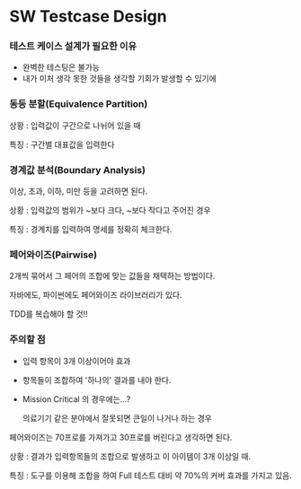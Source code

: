 # SW Testcase Design

### 테스트 케이스 설계가 필요한 이유

- 완벽한 테스팅은 불가능
- 내가 미처 생각 못한 것들을 생각할 기회가 발생할 수 있기에

### 동등 분할(Equivalence Partition)

상황 : 입력값이 구간으로 나뉘어 있을 때

특징 : 구간별 대표값을 입력한다

### 경계값 분석(Boundary Analysis)

이상, 초과, 이하, 미만 등을 고려하면 된다.

상황 : 입력값의 범위가 ~보다 크다, ~보다 작다고 주어진 경우

특징 : 경계치를 입력하여 명세를 정확히 체크한다.

### 페어와이즈(Pairwise)

2개씩 묶어서 그 페어의 조합에 맞는 값들을 채택하는 방법이다.

자바에도, 파이썬에도 페어와이즈 라이브러리가 있다.

TDD를 복습해야 할 것!!

### 주의할 점

- 입력 항목이 3개 이상이어야 효과

- 항목들이 조합하여 '하나의' 결과를 내야 한다.

- Mission Critical 의 경우에는...?

  의료기기 같은 분야에서 잘못되면 큰일이 나거나 하는 경우

페어와이즈는 70프로를 가져가고 30프로를 버린다고 생각하면 된다.

상황 : 결과가 입력항목들의 조합으로 발생하고 이 아이템이 3개 이상일 때.

특징 : 도구를 이용해 조합을 하여 Full 테스트 대비 약 70%의 커버 효과를 가지고 있음.